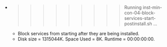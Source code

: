 * >>>>>>>>> Running inst-min-con-04-block-services-start-postinstall.sh ...
  * Block services from starting after they are being installed.
  * Disk size = 1315044K. Space Used = 8K. Runtime = 00:00:00:00.
